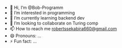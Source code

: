 - 👋 Hi, I’m @Bob-Programm
- 👀 I’m interested in programming
- 🌱 I’m currently learning backend dev
- 💞️ I’m looking to collaborate on Turing comp
- 📫 How to reach me robertssekabira660@gmail.com
- 😄 Pronouns: ...
- ⚡ Fun fact: ...

<!---
Bob-Programm/Bob-Programm is a ✨ special ✨ repository because its `README.md` (this file) appears on your GitHub profile.
You can click the Preview link to take a look at your changes.
--->
